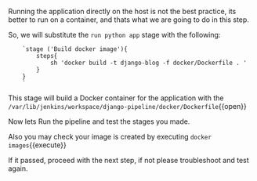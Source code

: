 Running the application directly on the host is not the best practice, its better to run on a container, and thats what we are going to do in this step.

So, we will substitute the `run python app` stage with the following:


		`stage ('Build docker image'){
			steps{
				sh 'docker build -t django-blog -f docker/Dockerfile . '
			}
		}
		`

This stage will build a Docker container for the application with the `/var/lib/jenkins/workspace/django-pipeline/docker/Dockerfile`{{open}}

Now lets Run the pipeline and test the stages you made.

Also you may check your image is created by executing `docker images`{{execute}}

If it passed, proceed with the next step, if not please troubleshoot and test again.
